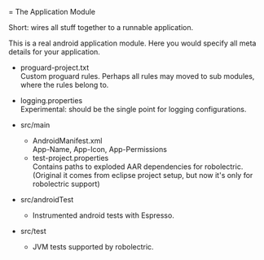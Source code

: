= The Application Module

Short: wires all stuff together to a runnable application.

This is a real android application module. Here you would specify all meta details for your
application.


* proguard-project.txt <br>
  Custom proguard rules. Perhaps all rules may moved to sub modules, where the rules belong to.
* logging.properties <br>
  Experimental: should be the single point for logging configurations.

* src/main
    * AndroidManifest.xml <br>
      App-Name, App-Icon, App-Permissions
    * test-project.properties <br>
      Contains paths to exploded AAR dependencies for robolectric. (Original it comes from
      eclipse project setup, but now it's only for robolectric support)

* src/androidTest
    * Instrumented android tests with Espresso.

* src/test
    * JVM tests supported by robolectric. 
